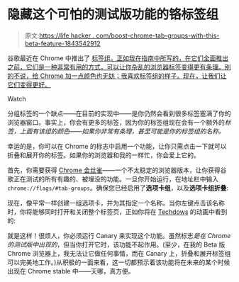 # 隐藏这个可怕的测试版功能的铬标签组

> 原文:[https://life hacker . com/boost-chrome-tab-groups-with-this-beta-feature-1843542912](https://lifehacker.com/boost-chrome-tab-groups-with-this-beta-feature-1843542912)

谷歌最近在 Chrome 中推出了 [标签组。正如我在指南中所写的，在它们全面推出之前，它们是一种非常有用的方式，可以让你杂乱的浏览器标签变得更有条理。别的不说，给 Chrome 加一点颜色也无妨；我喜欢标签组的样子。现在，让我们让它们变得更好。](https://lifehacker.com/how-to-enable-group-tabs-on-chrome-right-now-1843461715) 

Watch

分组标签的一个缺点——在目前的实现中——是你仍然会看到很多标签塞满了你的浏览器窗口。事实上，你会有更多的标签，因为你的标签组现在会有一个额外的*标签，上面有该组的颜色——如果你非常有条理，甚至可能是你的标签组的名称。*

幸运的是，你可以在 Chrome 的标志中启用一个功能，让你只需点击一下就可以折叠和展开你的标签。如果你的浏览器和我的一样忙，你会爱上它的。

首先，你需要获得 [Chrome 金丝雀](https://www.google.com/chrome/canary/?platform=win64)——一个不太稳定的浏览器版本，让你获得谷歌正在测试的所有有趣的、被埋没的功能。一旦你开始运行，在地址栏中输入`chrome://flags/#tab-groups`。确保您已经启用了**选项卡组**，以及**选项卡组折叠**:

现在，像平常一样创建一组选项卡，并为其指定一个名称。当你左键点击该名称时，你将能够同时打开和关闭整个标签页，正如你将在 [Techdows](https://techdows.com/2020/05/chrome-canary-now-allows-users-to-collapse-tab-groups.html) 的动画中看到的:

就是这样！很烦人，你必须运行 Canary 来实现这个功能。虽然标志*是在 Chrome 的测试版中出现的*，但当你打开它时，该功能不起作用。(至少，在我的 Beta 版 Chrome 浏览器上，我无法让它做任何事情，而在 Canary 上，折叠和展开标签组可以完美地工作。)从积极的一面来看，这一切都预示着该功能将在未来的某个时候出现在 Chrome stable 中——天哪，真方便。